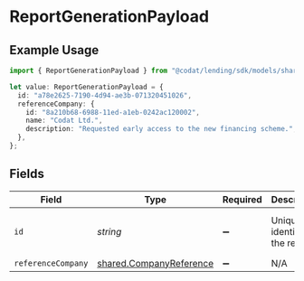 # ReportGenerationPayload

## Example Usage

```typescript
import { ReportGenerationPayload } from "@codat/lending/sdk/models/shared";

let value: ReportGenerationPayload = {
  id: "a78e2625-7190-4d94-ae3b-071320451026",
  referenceCompany: {
    id: "8a210b68-6988-11ed-a1eb-0242ac120002",
    name: "Codat Ltd.",
    description: "Requested early access to the new financing scheme.",
  },
};
```

## Fields

| Field                                                                     | Type                                                                      | Required                                                                  | Description                                                               | Example                                                                   |
| ------------------------------------------------------------------------- | ------------------------------------------------------------------------- | ------------------------------------------------------------------------- | ------------------------------------------------------------------------- | ------------------------------------------------------------------------- |
| `id`                                                                      | *string*                                                                  | :heavy_minus_sign:                                                        | Unique identifier of the report.                                          | a78e2625-7190-4d94-ae3b-071320451026                                      |
| `referenceCompany`                                                        | [shared.CompanyReference](../../../sdk/models/shared/companyreference.md) | :heavy_minus_sign:                                                        | N/A                                                                       |                                                                           |
